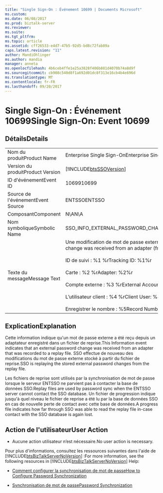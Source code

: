 ```yaml
---
title: "Single Sign-On : Événement 10699 | Documents Microsoft"
ms.custom: 
ms.date: 06/08/2017
ms.prod: biztalk-server
ms.reviewer: 
ms.suite: 
ms.tgt_pltfrm: 
ms.topic: article
ms.assetid: cff26533-e4d7-47b5-92d5-bd8c72fab89a
caps.latest.revision: "11"
author: MandiOhlinger
ms.author: mandia
manager: anneta
ms.openlocfilehash: 4b6ceb4ffe1e25a3828f406b881d4070b74a8d9f
ms.sourcegitcommit: cb908c540d8f1a692d01dc8f313e16cb4b4e696d
ms.translationtype: MT
ms.contentlocale: fr-FR
ms.lasthandoff: 09/20/2017
---
```

# <a name="single-sign-on-event-10699"></a><span data-ttu-id="cda98-102">Single Sign-On : Événement 10699</span><span class="sxs-lookup"><span data-stu-id="cda98-102">Single Sign-On: Event 10699</span></span>
## <a name="details"></a><span data-ttu-id="cda98-103">Détails</span><span class="sxs-lookup"><span data-stu-id="cda98-103">Details</span></span>  
  
|||  
|-|-|  
|<span data-ttu-id="cda98-104">Nom du produit</span><span class="sxs-lookup"><span data-stu-id="cda98-104">Product Name</span></span>|<span data-ttu-id="cda98-105">Enterprise Single Sign-On</span><span class="sxs-lookup"><span data-stu-id="cda98-105">Enterprise Single Sign-On</span></span>|  
|<span data-ttu-id="cda98-106">Version du produit</span><span class="sxs-lookup"><span data-stu-id="cda98-106">Product Version</span></span>|[!INCLUDE[btsSSOVersion](../includes/btsssoversion-md.md)]|  
|<span data-ttu-id="cda98-107">ID d'événement</span><span class="sxs-lookup"><span data-stu-id="cda98-107">Event ID</span></span>|<span data-ttu-id="cda98-108">10699</span><span class="sxs-lookup"><span data-stu-id="cda98-108">10699</span></span>|  
|<span data-ttu-id="cda98-109">Source de l'événement</span><span class="sxs-lookup"><span data-stu-id="cda98-109">Event Source</span></span>|<span data-ttu-id="cda98-110">ENTSSO</span><span class="sxs-lookup"><span data-stu-id="cda98-110">ENTSSO</span></span>|  
|<span data-ttu-id="cda98-111">Composant</span><span class="sxs-lookup"><span data-stu-id="cda98-111">Component</span></span>|<span data-ttu-id="cda98-112">N\A</span><span class="sxs-lookup"><span data-stu-id="cda98-112">N\A</span></span>|  
|<span data-ttu-id="cda98-113">Nom symbolique</span><span class="sxs-lookup"><span data-stu-id="cda98-113">Symbolic Name</span></span>|<span data-ttu-id="cda98-114">SSO_INFO_EXTERNAL_PASSWORD_CHANGE_RECEIVED_REPLAY</span><span class="sxs-lookup"><span data-stu-id="cda98-114">SSO_INFO_EXTERNAL_PASSWORD_CHANGE_RECEIVED_REPLAY</span></span>|  
|<span data-ttu-id="cda98-115">Texte du message</span><span class="sxs-lookup"><span data-stu-id="cda98-115">Message Text</span></span>|<span data-ttu-id="cda98-116">Une modification de mot de passe externe a été reçue depuis un adaptateur (depuis un fichier de reprise).%r</span><span class="sxs-lookup"><span data-stu-id="cda98-116">An external password change was received from an adapter (from replay file).%r</span></span><br /><br /> <span data-ttu-id="cda98-117">ID de suivi : %1 %r</span><span class="sxs-lookup"><span data-stu-id="cda98-117">Tracking ID: %1%r</span></span><br /><br /> <span data-ttu-id="cda98-118">Carte : %2 %r</span><span class="sxs-lookup"><span data-stu-id="cda98-118">Adapter: %2%r</span></span><br /><br /> <span data-ttu-id="cda98-119">Compte externe : %3 %r</span><span class="sxs-lookup"><span data-stu-id="cda98-119">External Account: %3%r</span></span><br /><br /> <span data-ttu-id="cda98-120">L’utilisateur client : %4 %r</span><span class="sxs-lookup"><span data-stu-id="cda98-120">Client User: %4%r</span></span><br /><br /> <span data-ttu-id="cda98-121">Enregistrer le nombre : %5</span><span class="sxs-lookup"><span data-stu-id="cda98-121">Record Number: %5</span></span>|  
  
## <a name="explanation"></a><span data-ttu-id="cda98-122">Explication</span><span class="sxs-lookup"><span data-stu-id="cda98-122">Explanation</span></span>  
 <span data-ttu-id="cda98-123">Cette information indique qu'un mot de passe externe a été reçu depuis un adaptateur enregistré dans un fichier de reprise.</span><span class="sxs-lookup"><span data-stu-id="cda98-123">This Information event indicates that an external password change was received from an adapter that was recorded to a replay file.</span></span> <span data-ttu-id="cda98-124">SSO effectue de nouveau des modifications du mot de passe externe stocké à partir du fichier de reprise.</span><span class="sxs-lookup"><span data-stu-id="cda98-124">SSO is replaying the stored external password changes from the replay file.</span></span>  
  
 <span data-ttu-id="cda98-125">Les fichiers de reprise sont utilisés par la synchronisation de mot de passe lorsque le serveur ENTSSO ne parvient pas à contacter la base de données SSO.</span><span class="sxs-lookup"><span data-stu-id="cda98-125">Replay files are used by password sync when the ENTSSO server cannot contact the SSO database.</span></span> <span data-ttu-id="cda98-126">Un fichier de progression indique jusqu'à quel niveau le fichier de reprise a été lu par la base de données SSO en cas de nouvelle perte de contact avec cette base de données.</span><span class="sxs-lookup"><span data-stu-id="cda98-126">A progress file indicates how far through SSO was able to read the replay file in-case contact with the SSO database is again lost.</span></span>  
  
## <a name="user-action"></a><span data-ttu-id="cda98-127">Action de l'utilisateur</span><span class="sxs-lookup"><span data-stu-id="cda98-127">User Action</span></span>  
  
-   <span data-ttu-id="cda98-128">Aucune action utilisateur n’est nécessaire.</span><span class="sxs-lookup"><span data-stu-id="cda98-128">No user action is necessary.</span></span>  
  
 <span data-ttu-id="cda98-129">Pour plus d'informations, consultez les ressources suivantes dans l'aide de [!INCLUDE[btsBizTalkServerNoVersion](../includes/btsbiztalkservernoversion-md.md)] :</span><span class="sxs-lookup"><span data-stu-id="cda98-129">For more information, see the following resources in [!INCLUDE[btsBizTalkServerNoVersion](../includes/btsbiztalkservernoversion-md.md)] Help:</span></span>  
  
-   [<span data-ttu-id="cda98-130">Comment configurer la synchronisation de mot de passe</span><span class="sxs-lookup"><span data-stu-id="cda98-130">How to Configure Password Synchronization</span></span>](../core/how-to-configure-password-synchronization.md)  
  
-   [<span data-ttu-id="cda98-131">Synchronisation de mot de passe</span><span class="sxs-lookup"><span data-stu-id="cda98-131">Password Synchronization</span></span>](../core/password-synchronization2.md)